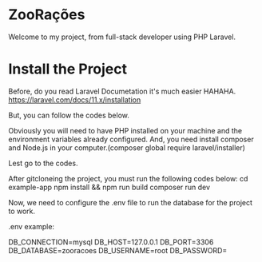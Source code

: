 # ZooRações

Welcome to my project, from full-stack developer using PHP Laravel.

# Install the Project

Before, do you read Laravel Documetation it's much easier HAHAHA.
https://laravel.com/docs/11.x/installation

But, you can follow the codes below.

Obviously you will need to have PHP installed on your machine and the environment variables already configured.
And, you need install composer and Node.js in your computer.(composer global require laravel/installer)

Lest go to the codes.

After gitcloneing the project, you must run the following codes below:
cd example-app
npm install && npm run build
composer run dev

Now, we need to configure the .env file to run the database for the project to work.

.env example:

DB_CONNECTION=mysql
DB_HOST=127.0.0.1
DB_PORT=3306
DB_DATABASE=zooracoes
DB_USERNAME=root
DB_PASSWORD=



